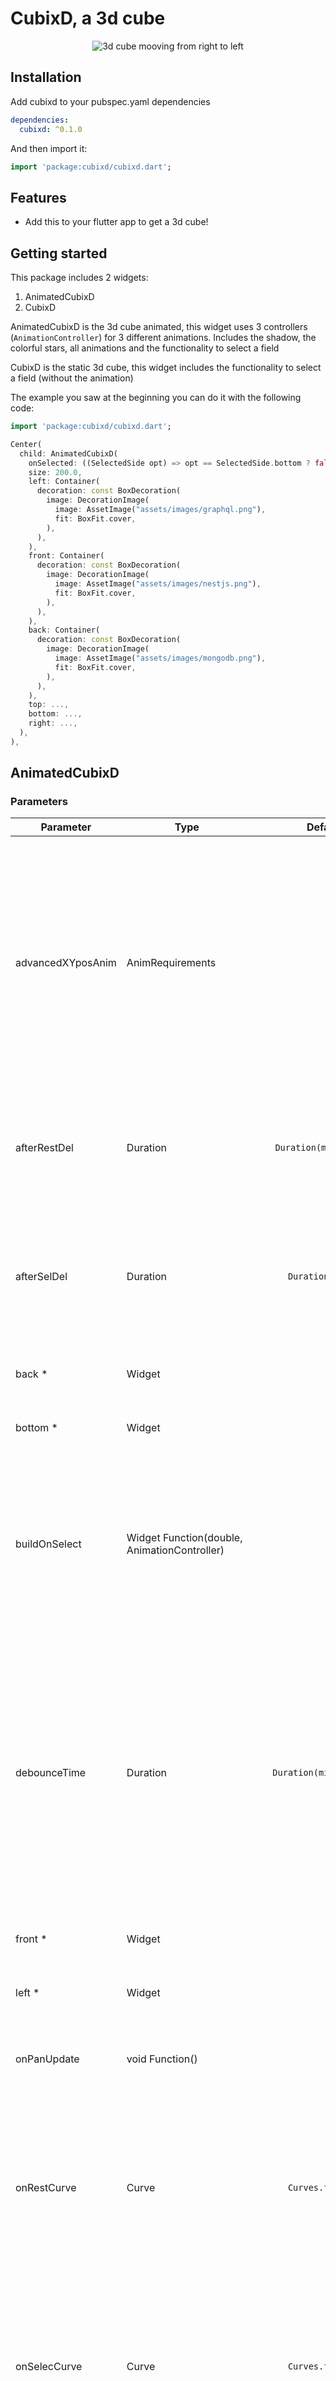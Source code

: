 # CubixD, a 3d cube

<div align="center">
  <img src="./screenshots/main.webp" alt="3d cube mooving from right to left" title="Main demostration">
</div>

## Installation

Add cubixd to your pubspec.yaml dependencies

```yaml
dependencies:
  cubixd: ^0.1.0
```

And then import it:

```dart
import 'package:cubixd/cubixd.dart';
```

## Features

- Add this to your flutter app to get a 3d cube!

## Getting started

This package includes 2 widgets:

1. AnimatedCubixD
2. CubixD

AnimatedCubixD is the 3d cube animated, this widget uses 3 controllers (`AnimationController`) for 3 different animations.
Includes the shadow, the colorful stars, all animations and the functionality to select a field

CubixD is the static 3d cube, this widget includes the functionality to select a field (without the animation)

The example you saw at the beginning you can do it with the following code:

```dart
import 'package:cubixd/cubixd.dart';

Center(
  child: AnimatedCubixD(
    onSelected: ((SelectedSide opt) => opt == SelectedSide.bottom ? false : true),
    size: 200.0,
    left: Container(
      decoration: const BoxDecoration(
        image: DecorationImage(
          image: AssetImage("assets/images/graphql.png"),
          fit: BoxFit.cover,
        ),
      ),
    ),
    front: Container(
      decoration: const BoxDecoration(
        image: DecorationImage(
          image: AssetImage("assets/images/nestjs.png"),
          fit: BoxFit.cover,
        ),
      ),
    ),
    back: Container(
      decoration: const BoxDecoration(
        image: DecorationImage(
          image: AssetImage("assets/images/mongodb.png"),
          fit: BoxFit.cover,
        ),
      ),
    ),
    top: ...,
    bottom: ...,
    right: ...,
  ),
),
```

## AnimatedCubixD

### Parameters

| Parameter         | Type                                         |                                                                             Default value                                                                              | Description                                                                                                                                                                                                                                                                                                                                                                                        |
| ----------------- | -------------------------------------------- | :--------------------------------------------------------------------------------------------------------------------------------------------------------------------: | -------------------------------------------------------------------------------------------------------------------------------------------------------------------------------------------------------------------------------------------------------------------------------------------------------------------------------------------------------------------------------------------------- |
| advancedXYposAnim | AnimRequirements                             |                                                                                   -                                                                                    | Advanced XY Position Animation. If you want more control over the AnimationController and the 2 animations that requires, you could set this parameter. Keep in mind that the AnimationController won't forward and dispose automatically when you set this option. **You can read more information and examples down below**                                                                      |
| afterRestDel      | Duration                                     |                                                                      `Duration(miliseconds: 50)`                                                                       | After Restore Delay. This parameter represents the delay after the cubixd restore animation executes to make way to the main animation again                                                                                                                                                                                                                                                       |
| afterSelDel       | Duration                                     |                                                                         `Duration(seconds: 4)`                                                                         | After Selection Delay. This parameter represents the duration that cubixd waits after a face is selected, and right after that time restores the cubixd to the main animation                                                                                                                                                                                                                      |
| back \*           | Widget                                       |                                                                                   -                                                                                    | The widget that should be displayed on the back face side                                                                                                                                                                                                                                                                                                                                          |
| bottom \*         | Widget                                       |                                                                                   -                                                                                    | The widget that should be displayed on the bottom face side                                                                                                                                                                                                                                                                                                                                        |
| buildOnSelect     | Widget Function(double, AnimationController) |                                                                                  null                                                                                  | If you don't like the default starts animation that triggers when the user selects a face. With a great freedom, you could set a different one with this parameter. This one is quite complex, so **you can read more about this down below**                                                                                                                                                      |
| debounceTime      | Duration                                     |                                                                      `Duration(miliseconds: 500)`                                                                      | Debonce Time. The cubixd works with a debouncer, this means that when you constantly move the cubixd to select a face it won't execute the selection until you leave it static with a valid face and wait the duration specified here it will trigger the selection, otherwise if you move it just before time runs, it will "bounce" the selection and count back from 0 this time specified here |
| front \*          | Widget                                       |                                                                                   -                                                                                    | The widget that should be displayed on the front face side                                                                                                                                                                                                                                                                                                                                         |
| left \*           | Widget                                       |                                                                                   -                                                                                    | The widget that should be displayed on the left face side                                                                                                                                                                                                                                                                                                                                          |
| onPanUpdate       | void Function()                              |                                                                                  null                                                                                  | On Pan Update. This is a callback that executes whatever the user moves the cubixd to select a face                                                                                                                                                                                                                                                                                                |
| onRestCurve       | Curve                                        |                                                                         `Curves.fastOutSlowIn`                                                                         | On Restore Curve. This parameter sets the curve that should have the restore animation. Understand the restore animation as the animation that executes after the selection of a face occurs to restore the cubixd to its starting position                                                                                                                                                        |
| onSelecCurve      | Curve                                        |                                                                         `Curves.fastOutSlowIn`                                                                         | On Selection Curve. This parameter sets the curve that have the selection animation. Understand the selection animation as the animation that triggers just right when the debounce timer ends and triggers the selection                                                                                                                                                                          |
| onSelect          | bool Function(SelectedSide)                  |                                                                                  null                                                                                  | On Select. The callback that should trigger when a user selects a face                                                                                                                                                                                                                                                                                                                             |
| restDuration      | Duration                                     |                                                                      `Duration(miliseconds: 800)`                                                                      | Restore Duration. The duration that the restore animation should take                                                                                                                                                                                                                                                                                                                              |
| right \*          | Widget                                       |                                                                                   -                                                                                    | The widget that should be displayed on the right face side                                                                                                                                                                                                                                                                                                                                         |
| selDuration       | Duration                                     |                                                                      `Duration(miliseconds: 400)`                                                                      | Select Duration. The duration that the selection animation should take. Understand the selection animation as the animation that occurs just right after the debouncer triggers                                                                                                                                                                                                                    |
| sensitivityFac    | double                                       |                                                                                  1.0                                                                                   | Sensitivity Factor. Just like a mouse has a sensitivity when you move it. The cubixd has a sensitivity too. It's ideal that this value should be near 1 and not 0 or less. The greater its value, the sensitivity will be too                                                                                                                                                                      |
| shadow            | bool                                         |                                                                                  true                                                                                  | Shadow. Defines if the cubixd should have shadow. Take in mind that if there is no shadow, the cubixd it won't nicely move up and down at all (and the final height that this widget take up will be reduced)                                                                                                                                                                                      |
| simplePosAnim     | SimpleAnimRequirements                       | `SimpleAnimRequirements(duration: const Duration(seconds: 10), xBegin: -pi / 4, xEnd: (7*pi)/4, yBegin: pi / 4, yEnd: pi / 4, reverseWhenDone: false, infinite: true)` | If you don't want to set advanced options with an AnimationController you could use this parameter to set a few parameters to get your cubixd moving c: **You can read more information about this parameter down below**                                                                                                                                                                          |
| size \*           | double                                       |                                                                                   -                                                                                    | The width and height that each face should have                                                                                                                                                                                                                                                                                                                                                    |
| stars             | bool                                         |                                                                                  true                                                                                  | If the colorful stars should appear right after a face is selected                                                                                                                                                                                                                                                                                                                                 |
| top \*            | Widget                                       |                                                                                   -                                                                                    | The widget that should be displayed on the top face side                                                                                                                                                                                                                                                                                                                                           |

### onSelect

A 3d cube should always have 6 faces, but maybe you only want 5 faces. You could have 5 faces ready to be selected and 1 out of service.
that's what was thought when considering this parameter: A callback that sends the face that was selected, and if this callback returns false
that face can't be selected, otherwise it cans

```dart
AnimatedCubixD(
    ...
    onSelected: (SelectedSide opt) {
        switch (opt) {
            case SelectedSide.back:
                return true;
            case SelectedSide.top:
                return true;
            case SelectedSide.front:
                return true;
            case SelectedSide.bottom:
                return false; // out of service
            case SelectedSide.right:
                return true;
            case SelectedSide.left:
                return true;
            case SelectedSide.none:
                // You can do something else
                return false; // Nothing will happend if you return true at this point
            default:
                throw Exception("Unimplemented option");
        }
    }
    ...
),
```

If this parameter isn't set (null). The user won't be able to move the cubixd

As a result we obtain

<div align="center">
  <img src="./screenshots/out-of-order.webp" alt="Mooving a 3d cube with the mouse" title="Out of order">
</div>

### advancedXYposAnim

### AnimRequirements

| Parameter     | Type                | Default value | Description                                                                                                                       |
| ------------- | ------------------- | :-----------: | --------------------------------------------------------------------------------------------------------------------------------- |
| controller \* | AnimationController |       -       | The AnimationController that should be used on the main animation. Here you can set the duration of the main animation            |
| xAnimation \* | Animation<double>   |       -       | The Animation<double> that should be used on the horizontal axis. Here you set the x start angle and the x end angle (in radians) |
| yAnimation \* | Animation<double>   |       -       | The Animation<double> that should be used on the vertical axis. Here you set the y start angle and the y end angle (in radians)   |

#### Example

```dart
...
late final AnimationController _mainCtrl;
late final Animation<double> _xAnimation;
late final Animation<double> _yAnimation;
...
@override
void initState(){
    _mainCtrl   = AnimationController(vsync: this, duration: const Duration(seconds: 10));

    _xAnimation = Tween<double>(begin: -pi / 4, end: pi * 2 - pi / 4).animate(_mainCtrl);
    _yAnimation = Tween<double>(begin: pi / 4, end: pi / 4).animate(_mainCtrl);

    _mainCtrl.addStatusListener((status) {
      if (status == AnimationStatus.completed) {
        _mainCtrl.reverse();
      } else if (status == AnimationStatus.dismissed) {
        _mainCtrl.forward();
      }
      print(status);
    });

    _mainCtrl.forward();
    super.initState();
}
...
AnimatedCubixD(
    ...
    advancedXYposAnim: AnimRequirements(
        controller: _mainCtrl,
        xAnimation: _xAnimation,
        yAnimation: _yAnimation,
    ),
    ...
),
...
@override
void dispose(){
    _mainCtrl.dispose();
    super.dispose();
}
...
```

### buildOnSelect

This is probably the most complex parameter of all this package, so I recommend you to read this section the times you need it

What if you would like to have another splash animation when you select a face? With this parameter, you could do so.
When the user selects a face, another animation is running to place the de cubixd to the selected face, I call this "select animation"
and this animation is completely different from the main animation, for that reason it has another AnimationController.

AnimatedCubixD use 3 different controllers for 3 different animations:

1. Main animation. It uses the controller you may or not passed to AnimatedCubixD from `advancedXYposAnim` parameter, if you didn't
   passed him any controller at all, it will create it himself and execute forward and dispose methods automatically

2. Select animation. It creates its controller only if `onSelect` parameter isn't null. This is used to execute the animation that
   plays to adjust the exact angles of the selected face

3. Restore animation. It creates its controller only if `onSelect` parameter isn't null. This is used to execute the animation that
   plays to adjust the cubixd to its initial position after a face was selected by the user

With this in mind, the callback of this parameter sends 2 arguments: size (double) and the select animation controller (`AnimationController`),
this callback expects you to return a widget that will display right after user selects a face

```dart
import 'dart:math';

import 'package:cubixd/cubixd.dart';
...
AnimatedCubixD(
    ...
    buildOnSelect: (double size, AnimationController ctrl) => CircleStar(ctrl: ctrl, size: size),
    stars: false,
    ...
),
...
class _Animations {
  final Animation<double> xAnim;
  final Animation<double> yAnim;
  final double size;

  _Animations(this.xAnim, this.yAnim, this.size);
}

class CircleStar extends StatelessWidget {
  final CurvedAnimation _curvedA;
  final double overflowQ            = 0.4;
  final List<_Animations> _starsA   = [];
  final List<int> _minMax           = [20, 35];

  CircleStar({
    Key? key,
    required AnimationController ctrl,
    required double size,
  })  : _curvedA = CurvedAnimation(parent: ctrl, curve: Curves.easeOutCubic),
        super(key: key) {
    _initParams(size);
    ctrl.addStatusListener((status) {
      if (status == AnimationStatus.completed) {
        _initParams(size);
      }
    });
  }

  void _initParams(double size) {
    _starsA.clear();

    final int length        = Random().nextInt(_minMax[1] - _minMax[0]) + _minMax[0];
    final double overflow   = overflowQ * size;

    for (int i = 0; i < length; i++) {
      final double shapeSize = Random().nextDouble() * size * 0.8;

      final double lPos = Random().nextDouble() * size;
      final double tPos = Random().nextDouble() * size;

      final double xEnd;
      final double yEnd;

      if (-lPos.abs() % size < -tPos.abs() % size) {
        xEnd = lPos > size / 2 ? size + overflow : -overflow;
        yEnd = xEnd * (tPos / xEnd);
      } else {
        yEnd = tPos > size / 2 ? size + overflow : -overflow;
        xEnd = yEnd / (tPos / lPos);
      }
      _starsA.add(_Animations(
        Tween<double>(begin: lPos, end: xEnd).animate(_curvedA),
        Tween<double>(begin: tPos, end: yEnd).animate(_curvedA),
        shapeSize,
      ));
    }
  }

  List<Widget> get _buildList {
    final List<Widget> list = [];
    final Color color       = Color((Random().nextDouble() * 0xFFFFFF).toInt());

    for (int i = 0; i < _starsA.length; i++) {
      list.add(Positioned(
        left: 0,
        top: 0,
        child: Transform.translate(
          offset: Offset(_starsA[i].xAnim.value, _starsA[i].yAnim.value),
          child: Transform.rotate(
            angle: -4 * pi * _curvedA.value,
            child: ClipPath(
              clipper: _CircleStarClip(),
              child: Container(
                color: color.withOpacity(1 - _curvedA.value),
                height: _starsA[i].size,
                width: _starsA[i].size,
              ),
            ),
          ),
        ),
      ));
    }
    return list;
  }

  @override
  Widget build(BuildContext context) {
    return AnimatedBuilder(
      animation: _curvedA,
      builder: (_, __) {
        return Stack(children: _buildList);
      },
    );
  }
}

class _CircleStarClip extends CustomClipper<Path> {
  static const _starShrink  = 2;
  static const _starSides   = 5;
  static const _deg90       = pi / 2;

  @override
  Path getClip(Size size) {
    final double bigRad   = size.width / 2;

    final double centerX  = size.width / 2;
    final double centerY  = size.height / 2;

    final double smallRad = bigRad / _starShrink;

    const double sides    = 2 * pi / _starSides;
    final Path path       = Path()..moveTo(size.width / 2, 0);

    for (int i = 0; i < _starSides + 1; i++) {
      path.lineTo(cos(sides * i + _deg90) * bigRad + centerX,
          sin(sides * i + _deg90) * bigRad + centerY);

      path.lineTo(cos(sides * i + _deg90) * smallRad + centerX,
          sin(sides * i + _deg90) * smallRad + centerY);
    }
    return path..close();
  }

  @override
  bool shouldReclip(covariant CustomClipper<Path> oldClipper) => false;
}
...
```

Hints:

1. You could have your custom animation and the default one (the starts) running together
2. You could code your custom animation with a `StatefulWidget` instead of a `StatelessWidget`
   and use a more orthodox method

**Here's a slow motion of the result:**

<div align="center">
  <img src="./screenshots/circle-stars.webp" alt="Circle stars splashing when selecting" title="Circle stars">
</div>

### simplePosAnim

Previously, we stated that the default value that this parameter takes is:

```dart
import 'package:cubixd/cubixd.dart';
...
simplePosAnim: SimpleAnimRequirements(
    duration: const Duration(seconds: 10),
    infinite: true,
    reverseWhenDone: false,
    xBegin: -pi / 4,
    xEnd: (7*pi)/4,
    yBegin: pi / 4,
    yEnd: pi / 4,
),
...
```

cubixd takes that values as the default animation only if this parameter (simplePosAnim) and advancedXYposAnim are'nt set

Another example

```dart
import 'package:cubixd/cubixd.dart';
...
simplePosAnim: SimpleAnimRequirements(
    duration: const Duration(seconds: 11),
    infinite: true,
    reverseWhenDone: true,
    xBegin: pi / 4,
    xCurve: Curves.ease,
    xEnd: 2 * pi,
    yBegin: -pi / 4,
    yCurve: Curves.ease,
    yEnd: 4 * pi,
),
...
```

### SimpleAnimRequirements

| Parameter       | Type     |  Default value  | Description                                                                        |
| --------------- | -------- | :-------------: | ---------------------------------------------------------------------------------- |
| duration \*     | Duration |        -        | The duration that the main animation should have                                   |
| infinite        | bool     |      true       | If the main animation should play infinitely                                       |
| reverseWhenDone | bool     |      false      | If the cubixd should play backwards when it finishes                               |
| xBegin \*       | double   |        -        | The horizontal angle (in radians) that should be set at the start of the animation |
| xCurve          | Curve    | `Curves.linear` | The curve that should have the main animation on its horizontal axis               |
| xEnd \*         | double   |        -        | The horizontal angle (in radians) that should be set at the end of the animation   |
| yBegin \*       | double   |        -        | The vertical angle (in radians) that should be set at the start of the animation   |
| yCurve          | Curve    | `Curves.linear` | The curve that should have the main animation on its vertical axis                 |
| yEnd \*         | double   |        -        | The vertical angle (in radians) that should be set at the end of the animation     |

## CubixD

CubixD is the widget that displays the 3d cube. The shadow and the rotating animation are'nt part of this widget,
but the selection of a face it is part of this widget (almost), by the exception that the animation that plays to place
the cubixd to its exact correct position of the face it'sn't part of this widget

### Parameters

| Parameter      | Type                                           |         Default value         | Description                                                                                                                                                                                                                                                                                                                                                                                        |
| -------------- | ---------------------------------------------- | :---------------------------: | -------------------------------------------------------------------------------------------------------------------------------------------------------------------------------------------------------------------------------------------------------------------------------------------------------------------------------------------------------------------------------------------------- |
| back \*        | Widget                                         |               -               | The widget that should be displayed on the back face side                                                                                                                                                                                                                                                                                                                                          |
| bottom \*      | Widget                                         |               -               | The widget that should be displayed on the bottom face side                                                                                                                                                                                                                                                                                                                                        |
| debounceTime   | Duration                                       | `Duration(milliseconds: 500)` | Debonce Time. The cubixd works with a debouncer, this means that when you constantly move the cubixd to select a face it won't execute the selection until you leave it static with a valid face and wait the duration specified here it will trigger the selection, otherwise if you move it just before time runs, it will "bounce" the selection and count back from 0 this time specified here |
| delta \*       | Vector2                                        |               -               | The horizontal and vertical angle (in radians) of the cubixd. **You can read more about this down below**                                                                                                                                                                                                                                                                                          |
| front \*       | Widget                                         |               -               | The widget that should be displayed on the front face side                                                                                                                                                                                                                                                                                                                                         |
| left \*        | Widget                                         |               -               | The widget that should be displayed on the left face side                                                                                                                                                                                                                                                                                                                                          |
| onPanUpdate    | VoidCallback                                   |             null              | On Pan Update. This is a callback that executes whatever the user moves the cubixd to select a face                                                                                                                                                                                                                                                                                                |
| onSelected     | void Function(SelectedSide opt, Vector2 delta) |             null              | On Selected. The callback that should trigger when a user selects a face                                                                                                                                                                                                                                                                                                                           |
| right \*       | Widget                                         |               -               | The widget that should be displayed on the right face side                                                                                                                                                                                                                                                                                                                                         |
| sensitivityFac | double                                         |              1.0              | Sensitivity Factor. Just like a mouse has a sensitivity when you move it. The cubixd has a sensitivity too. It's ideal that this value should be near 1 and not 0 or less. The greater its value, the sensitivity will be too                                                                                                                                                                      |
| size \*        | double                                         |               -               | The width and height that each face should have                                                                                                                                                                                                                                                                                                                                                    |
| top \*         | Widget                                         |               -               | The widget that should be displayed on the top face side                                                                                                                                                                                                                                                                                                                                           |

### delta

This parameter represents the horizontal and vertical angle of the cubixd (in radians)
AnimatedCubixD uses this parameter with an AnimatedBuilder to get the animation running by
updating every time its respective controller indicates it

```dart
import 'package:vector_math/vector_math_64.dart' show Vector2;
import 'package:cubixd/cubixd.dart';
...
CubixD(
    ...
    delta: Vector2(verticalAngle, horizontalAngle)
    ...
),
...
```

Here's an example

```dart
import 'package:cubixd/cubixd.dart';
...
CubixD(
  size: 200.0,
  delta: Vector2(pi / 4, pi / 4),
  onSelected: (SelectedSide opt, Vector2 delta) {
    print('On selected callback:\n\topt = ${opt}\n\tdelta = ${delta}');
  },
  front: ...,
  back: ...,
  right: ...,
  left: ...,
  top: ...,
  bottom: ...,
),
...
```

As a result we obtain:

<div align="center">
  <img src="./screenshots/static.webp" alt="Mooving a 3d cube with the mouse" title="Static">
</div>

## Extras

### SelectedSide

SelectedSide it's an enum that helps to know which side has been selected:

```dart
enum SelectedSide { front, back, right, left, top, bottom, none }
```

### Calculations are'nt exact

Be aware that when you want to get a specific angle. The horizontal angle "changes" the direction
based on the vertical angle, here's an example of this:

If the vertical angle is between -90° and 90°. A horizontal angle grater than 0 (positive)
has a direction from right to left.

Otherwise, if the vertical angle is grater than 90°. A horizontal angle grater than 0 (positive)
has a direction from left to right.

<div align="center">
  <img src="./screenshots/angles.webp" alt="3d cube rotating on itself showing its angles of rotation" title="Angles and direction">
</div>

### TODO

1. Maybe attach the front, back, right, left, top and bottom widgets would be better
   to do with a widget list `List<Widget>`

2. Offer the possibility to control the up and down animation
